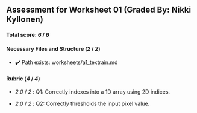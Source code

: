
## Assessment for Worksheet 01 (Graded By: Nikki Kyllonen)

#### Total score: _6_ / _6_

#### Necessary Files and Structure (_2_ / _2_)

+ :heavy_check_mark: Path exists: worksheets/a1_textrain.md





#### Rubric (_4_ / _4_)

+ _2.0_ / _2_ : Q1: Correctly indexes into a 1D array using 2D indices.

    

+ _2.0_ / _2_ : Q2: Correctly thresholds the input pixel value.

    


